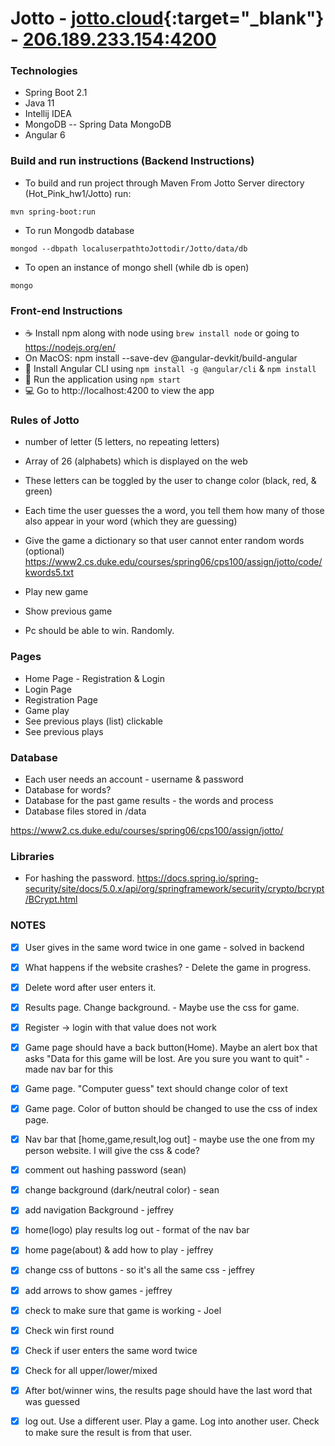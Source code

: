 # Jotto - [jotto.cloud](http://jotto.cloud/){:target="_blank"} - [206.189.233.154:4200](206.189.233.154:4200)

### Technologies
* Spring Boot 2.1
* Java 11
* Intellij IDEA 
* MongoDB -- Spring Data MongoDB
* Angular 6

### Build and run instructions (Backend Instructions)
* To build and run project through Maven
From Jotto Server directory (Hot_Pink_hw1/Jotto) run:
```
mvn spring-boot:run
```
* To run Mongodb database
```
mongod --dbpath localuserpathtoJottodir/Jotto/data/db
```
* To open an instance of mongo shell (while db is open)
```
mongo
```

### Front-end Instructions
* :coffee: Install npm along with node using `brew install node` or going to https://nodejs.org/en/
* On MacOS: npm install --save-dev @angular-devkit/build-angular
* :whale: Install Angular CLI using `npm install -g @angular/cli` & `npm install`
* :running: Run the application using `npm start`
* :computer: Go to http://localhost:4200 to view the app

### Rules of Jotto
* number of letter (5 letters, no repeating letters)
* Array of 26 (alphabets) which is displayed on the web
* These letters can be toggled by the user to change color (black, red, & green)
* Each time the user guesses the a word, you tell them how many of those also appear in your word (which they are guessing)

* Give the game a dictionary so that user cannot enter random words (optional)
https://www2.cs.duke.edu/courses/spring06/cps100/assign/jotto/code/kwords5.txt

* Play new game
* Show previous game
* Pc should be able to win. Randomly.

### Pages
* Home Page - Registration & Login
* Login Page
* Registration Page
* Game play
* See previous plays (list) clickable
* See previous plays

### Database
* Each user needs an account - username & password
* Database for words?
* Database for the past game results - the words and process
* Database files stored in /data

https://www2.cs.duke.edu/courses/spring06/cps100/assign/jotto/

### Libraries
* For hashing the password.
https://docs.spring.io/spring-security/site/docs/5.0.x/api/org/springframework/security/crypto/bcrypt/BCrypt.html

### NOTES
* [X] User gives in the same word twice in one game - solved in backend
* [X] What happens if the website crashes? - Delete the game in progress.
* [X] Delete word after user enters it.
* [X] Results page. Change background. - Maybe use the css for game.
* [X] Register -> login with that value does not work
* [X] Game page should have a back button(Home). Maybe an alert box that asks "Data for this game will be lost. Are you sure you want to quit" - made nav bar for this
* [X] Game page. "Computer guess" text should change color of text
* [X] Game page. Color of button should be changed to use the css of index page.
* [X] Nav bar that [home,game,result,log out] - maybe use the one from my person website. I will give the css & code?
* [X] comment out hashing password (sean)
* [X] change background (dark/neutral color) - sean

* [X] add navigation Background - jeffrey
* [X] home(logo) play results	log out - format of the nav bar

* [X] home page(about) & add how to play - jeffrey
* [X] change css of buttons - so it's all the same css - jeffrey
* [X] add arrows to show games - jeffrey 

* [X] check to make sure that game is working - Joel
* [X] Check win first round
* [X] Check if user enters the same word twice
* [X] Check for all upper/lower/mixed
* [X] After bot/winner wins, the results page should have the last word that was guessed
* [X] log out. Use a different user. Play a game. Log into another user. Check to make sure the result is from that user.
